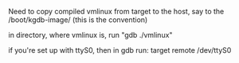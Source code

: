 Need to copy compiled vmlinux from target to the host, say to the /boot/kgdb-image/ (this is the convention)

in directory, where vmlinux is, run "gdb ./vmlinux"

if you're set up with ttyS0, then in gdb run: 
    target remote /dev/ttyS0
